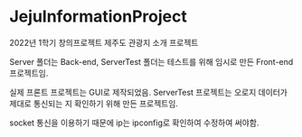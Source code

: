 # JejuInformationProject
2022년 1학기 창의프로젝트 제주도 관광지 소개 프로젝트

Server 폴더는 Back-end, ServerTest 폴더는 테스트를 위해 임시로 만든 Front-end 프로젝트임.

실제 프론트 프로젝트는 GUI로 제작되었음. ServerTest 프로젝트는 오로지 데이터가 제대로 통신되는 지 확인하기 위해 만든 프로젝트임.

socket 통신을 이용하기 때문에 ip는 ipconfig로 확인하여 수정하여 써야함.
